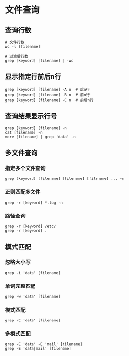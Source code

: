 
# 文件查询

## 查询行数
```shell
# 文件行数
wc -l [filename]

# 过滤后行数
grep [keyword] [filename] | -wc
```

## 显示指定行前后n行
```shell
grep [keyword] [filename] -A n  # 后n行
grep [keyword] [filename] -B n  # 前n行
grep [keyword] [filename] -C n  # 前后n行
```

## 查询结果显示行号
```shell
grep [keyword] [filename] -n
cat [filename] -n
more [filename] | grep 'data' -n
```

## 多文件查询

### 指定多个文件查询
```shell
grep [keyword] [filename] [filename] [filename] ... -n
```

### 正则匹配多文件
```shell
grep -r [keyword] *.log -n
```

### 路径查询
```shell
grep -r [keyword] /etc/
grep -r [keyword] .
```

## 模式匹配
### 忽略大小写
```shell
grep -i 'data' [filename]
```

### 单词完整匹配
```shell
grep -w 'data' [filename]
```

### 模式匹配
```shell
grep -E 'data' [filename]
```

### 多模式匹配
```shell
grep -E 'data' -E 'mail' [filename]
grep -E 'data|mail' [filename]
```